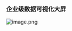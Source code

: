 <!--
 * @Author: shiliangL
 * @Date: 2021-06-11 20:35:17
 * @LastEditTime: 2021-10-22 21:13:17
 * @LastEditors: Do not edit
 * @Description: 
-->
### 企业级数据可视化大屏

![image.png](https://p9-juejin.byteimg.com/tos-cn-i-k3u1fbpfcp/b7277a25e7b74f018c7db488507cfec0~tplv-k3u1fbpfcp-watermark.image?)

<!-- ### api接口

https://interface.sina.cn/news/wap/fymap2020_data.d.json -->